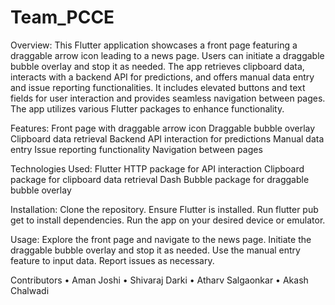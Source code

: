 # Team_PCCE
Overview: 
This Flutter application showcases a front page featuring a draggable arrow icon leading to a news page. Users can initiate a draggable bubble overlay and stop it as needed. The app retrieves clipboard data, interacts with a backend API for predictions, and offers manual data entry and issue reporting functionalities. It includes elevated buttons and text fields for user interaction and provides seamless navigation between pages. The app utilizes various Flutter packages to enhance functionality.

Features:
Front page with draggable arrow icon
Draggable bubble overlay
Clipboard data retrieval
Backend API interaction for predictions
Manual data entry
Issue reporting functionality
Navigation between pages


Technologies Used:
Flutter
HTTP package for API interaction
Clipboard package for clipboard data retrieval
Dash Bubble package for draggable bubble overlay


Installation:
Clone the repository.
Ensure Flutter is installed.
Run flutter pub get to install dependencies.
Run the app on your desired device or emulator.


Usage:
Explore the front page and navigate to the news page.
Initiate the draggable bubble overlay and stop it as needed.
Use the manual entry feature to input data.
Report issues as necessary.


Contributors
•	Aman Joshi
•	Shivaraj Darki
•	Atharv Salgaonkar
•	Akash Chalwadi

